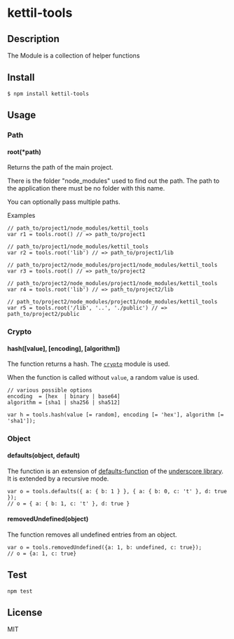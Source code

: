 # kettil-tools

## Description

The Module is a collection of helper functions


## Install

```
$ npm install kettil-tools
```

## Usage

### Path
 
#### root(*path)

Returns the path of the main project.

There is the folder "node_modules" used to find out the path.
The path to the application there must be no folder with this name. 

You can optionally pass multiple paths.


Examples
```
// path_to/project1/node_modules/kettil_tools
var r1 = tools.root() // => path_to/project1

// path_to/project1/node_modules/kettil_tools
var r2 = tools.root('lib') // => path_to/project1/lib

// path_to/project2/node_modules/project1/node_modules/kettil_tools 
var r3 = tools.root() // => path_to/project2

// path_to/project2/node_modules/project1/node_modules/kettil_tools 
var r4 = tools.root('lib') // => path_to/project2/lib

// path_to/project2/node_modules/project1/node_modules/kettil_tools 
var r5 = tools.root('/lib', '..', './public') // => path_to/project2/public
```

### Crypto

#### hash([value], [encoding], [algorithm])

The function returns a hash.
The [`crypto`](http://nodejs.org/api/crypto.html#crypto_class_hash) module is used.

When the function is called without `value`, a random value is used. 

```
// various possible options
encoding  = [hex  | binary | base64]
algorithm = [sha1 | sha256 | sha512]

var h = tools.hash(value [= random], encoding [= 'hex'], algorithm [= 'sha1']);
```

### Object

#### defaults(object, default)

The function is an extension of [defaults-function](http://underscorejs.org/#defaults) 
of the [underscore library](http://underscorejs.org).
It is extended by a recursive mode.

```
var o = tools.defaults({ a: { b: 1 } }, { a: { b: 0, c: 't' }, d: true });
// o = { a: { b: 1, c: 't' }, d: true }
```

#### removedUndefined(object)

The function removes all undefined entries from an object.

```
var o = tools.removedUndefined({a: 1, b: undefined, c: true});
// o = {a: 1, c: true}
```

## Test

```
npm test
```
  
## License
MIT